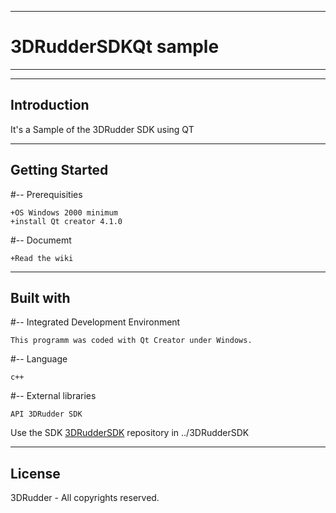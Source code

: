 ----------------------------------
# 3DRudderSDKQt sample
----------------------------------
---------------------
Introduction
---------------------

It's a Sample of the 3DRudder SDK using QT

---------------------
Getting Started
---------------------

 #-- Prerequisities 

	+OS Windows 2000 minimum
	+install Qt creator 4.1.0
	
 #-- Documemt
  
	+Read the wiki

---------------------
Built with
---------------------

  #-- Integrated Development Environment 

	This programm was coded with Qt Creator under Windows.

  #-- Language 
  
	c++

  #-- External libraries

	API 3DRudder SDK
Use the SDK [3DRudderSDK](https://github.com/3DRudder/3DRudderSDK) repository in ../3DRudderSDK

---------------------
License
---------------------

3DRudder - All copyrights reserved.
	
	
	

